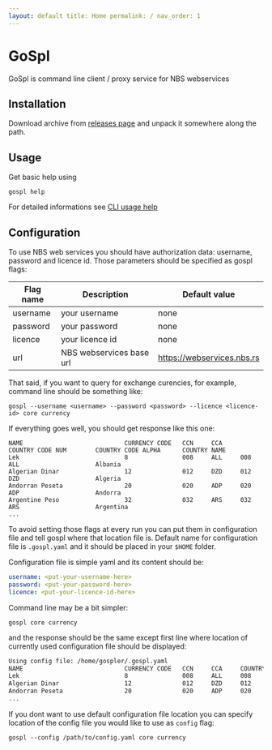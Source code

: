 ```yaml
---
layout: default title: Home permalink: / nav_order: 1
---
```


# GoSpl

GoSpl is command line client / proxy service for NBS webservices

## Installation

Download archive from [releases page](https://github.com/kockicica/gospl/releases) and unpack it somewhere along the
path.

## Usage

Get basic help using

```shell
gospl help
```

For detailed informations see [CLI usage help](gospl.md)

## Configuration

To use NBS web services you should have authorization data: username, password and licence id. Those parameters should
be specified as gospl flags:

|Flag name | Description | Default value |
|--- | --- | --- |
|username | your username | none |
|password | your password | none |
|licence | your licence id | none |
|url | NBS webservices base url | https://webservices.nbs.rs |

That said, if you want to query for exchange curencies, for example, command line should be something like:

```shell
gospl --username <username> --password <password> --licence <licence-id> core currency
```

If everything goes well, you should get response like this one:

```text
NAME                            CURRENCY CODE   CCN     CCA     COUNTRY CODE NUM        COUNTRY CODE ALPHA      COUNTRY NAME
Lek                             8               008     ALL     008                     ALL                     Albania
Algerian Dinar                  12              012     DZD     012                     DZD                     Algeria
Andorran Peseta                 20              020     ADP     020                     ADP                     Andorra
Argentine Peso                  32              032     ARS     032                     ARS                     Argentina
...
```

To avoid setting those flags at every run you can put them in configuration file and tell gospl where that location file
is. Default name for configuration file is ```.gospl.yaml``` and it should be placed in your ```$HOME``` folder.

Configuration file is simple yaml and its content should be:

```yaml
username: <put-your-username-here>
password: <put-your-password-here>
licence: <put-your-licence-id-here>
```

Command line may be a bit simpler:

```shell
gospl core currency
```

and the response should be the same except first line where location of currently used configuration file should be
displayed:

```html
Using config file: /home/gospler/.gospl.yaml
NAME                            CURRENCY CODE   CCN     CCA     COUNTRY CODE NUM        COUNTRY CODE ALPHA      COUNTRY NAME
Lek                             8               008     ALL     008                     ALL                     Albania
Algerian Dinar                  12              012     DZD     012                     DZD                     Algeria
Andorran Peseta                 20              020     ADP     020                     ADP                     Andorra
...
```

If you dont want to use default configuration file location you can specify location of the config file you would like to use as ```config``` flag:

```shell
gospl --config /path/to/config.yaml core currency
```


